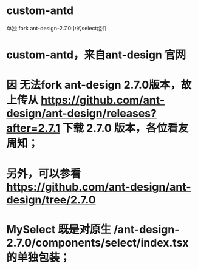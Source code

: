 # custom-antd
单独 fork ant-design-2.7.0中的select组件

# custom-antd，来自ant-design 官网
# 因 无法fork ant-design 2.7.0版本，故上传从 https://github.com/ant-design/ant-design/releases?after=2.7.1 下载 2.7.0 版本，各位看友周知；
# 另外，可以参看 https://github.com/ant-design/ant-design/tree/2.7.0

# MySelect 既是对原生 /ant-design-2.7.0/components/select/index.tsx 的单独包装；